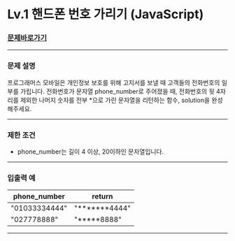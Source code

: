# Lv.1 핸드폰 번호 가리기 (JavaScript)

### [문제바로가기](https://school.programmers.co.kr/learn/courses/30/lessons/12948)

<hr/>

### 문제 설명

프로그래머스 모바일은 개인정보 보호를 위해 고지서를 보낼 때 고객들의 전화번호의 일부를 가립니다.
전화번호가 문자열 phone_number로 주어졌을 때, 전화번호의 뒷 4자리를 제외한 나머지 숫자를 전부 *으로 가린 문자열을 리턴하는 함수, solution을 완성해주세요.

<hr/>

### 제한 조건

- phone_number는 길이 4 이상, 20이하인 문자열입니다.

<hr/>

### 입출력 예

|phone_number|return|
|------|---|
|"01033334444"|"*******4444"|
|"027778888"|"*****8888"|

<hr/>